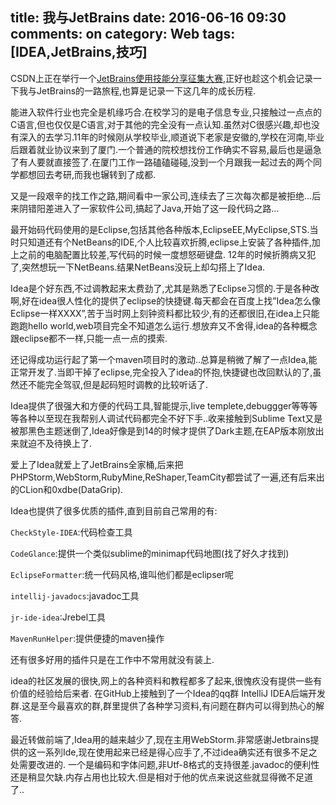 title: 我与JetBrains 
date: 2016-06-16 09:30
comments: on
category: Web
tags: [IDEA,JetBrains,技巧]
---



CSDN上正在举行一个[JetBrains使用技能分享征集大赛](http://bss.csdn.net/m/product/jetbrains/index),正好也趁这个机会记录一下我与JetBrains的一路旅程,也算是记录一下这几年的成长历程.

<!-- more -->
能进入软件行业也完全是机缘巧合.在校学习的是电子信息专业,只接触过一点点的C语言,但也仅仅是C语言,对于其他的完全没有一点认知.虽然对C很感兴趣,却也没有深入的去学习.11年的时候刚从学校毕业,顺道说下老家是安徽的,学校在河南,毕业后跟着就业协议来到了厦门.一个普通的院校想找份工作确实不容易,最后也是逼急了有人要就直接签了.在厦门工作一路磕磕碰碰,没到一个月跟我一起过去的两个同学都想回去考研,而我也辗转到了成都.

又是一段艰辛的找工作之路,期间看中一家公司,连续去了三次每次都是被拒绝…后来阴错阳差进入了一家软件公司,搞起了Java,开始了这一段代码之路…

最开始码代码使用的是Eclipse,包括其他各种版本,EclipseEE,MyEclipse,STS.当时只知道还有个NetBeans的IDE,个人比较喜欢折腾,eclipse上安装了各种插件,加上之前的电脑配置比较差,写代码的时候一度想怒砸键盘.
12年的时候折腾病又犯了,突然想玩一下NetBeans.结果NetBeans没玩上却勾搭上了Idea.

Idea是个好东西,不过调教起来太费劲了,尤其是熟悉了Eclipse习惯的.于是各种改啊,好在idea很人性化的提供了eclipse的快捷键.每天都会在百度上找”Idea怎么像Eclipse一样XXXX”,苦于当时网上刻钟资料都比较少,有的还都很旧,在idea上只能跑跑hello world,web项目完全不知道怎么运行.想放弃又不舍得,idea的各种概念跟eclipse都不一样,只能一点一点的摸索.

还记得成功运行起了第一个maven项目时的激动..总算是稍微了解了一点Idea,能正常开发了.当即干掉了eclipse,完全投入了idea的怀抱,快捷键也改回默认的了,虽然还不能完全驾驭,但是起码短时调教的比较听话了.

Idea提供了很强大和方便的代码工具,智能提示,live templete,debuggger等等等等各种以至现在我帮别人调试代码都完全不好下手..收来接触到Sublime Text又是被那黑色主题迷倒了,Idea好像是到14的时候才提供了Dark主题,在EAP版本刚放出来就迫不及待换上了.

爱上了Idea就爱上了JetBrains全家桶,后来把PHPStorm,WebStorm,RubyMine,ReShaper,TeamCity都尝试了一遍,还有后来出的CLion和0xdbe(DataGrip).

Idea也提供了很多优质的插件,直到目前自己常用的有:

`CheckStyle-IDEA`:代码检查工具

`CodeGlance`:提供一个类似sublime的minimap代码地图(找了好久才找到)

`EclipseFormatter`:统一代码风格,谁叫他们都是eclipser呢

`intellij-javadocs`:javadoc工具

`jr-ide-idea`:Jrebel工具

`MavenRunHelper`:提供便捷的maven操作

还有很多好用的插件只是在工作中不常用就没有装上.

idea的社区发展的很快,网上的各种资料和教程都多了起来,很愧疚没有提供一些有价值的经验给后来者.
在GitHub上接触到了一个Idea的qq群 IntelliJ IDEA后端开发群.这是至今最喜欢的群,群里提供了各种学习资料,有问题在群内可以得到热心的解答.

最近转做前端了,Idea用的越来越少了,现在主用WebStorm.非常感谢Jetbrains提供的这一系列Ide,现在使用起来已经是得心应手了,不过idea确实还有很多不足之处需要改进的.
一个是编码和字体问题,非Utf-8格式的支持很差.javadoc的便利性还是稍显欠缺.内存占用也比较大.但是相对于他的优点来说这些就显得微不足道了..
